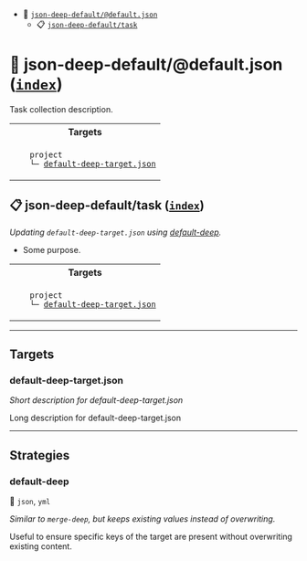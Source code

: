 - <a name="mock-plugin-task-idx-ref-json-deep-defaultdefaultjson">:open_file_folder:</a> <a href="#mock-plugin-task-ref-json-deep-defaultdefaultjson">`json-deep-default/@default.json`</a>
  - <a name="mock-plugin-task-idx-ref-json-deep-defaulttask">:clipboard:</a> <a href="#mock-plugin-task-ref-json-deep-defaulttask">`json-deep-default/task`</a>

# :open_file_folder: <a name="mock-plugin-task-ref-json-deep-defaultdefaultjson">json-deep-default/@default.json</a> (<a href="#mock-plugin-task-idx-ref-json-deep-defaultdefaultjson">`index`</a>)

Task collection description.

<table>
  <tbody>
    <tr>
      <th>Targets</th>
    </tr>
    <tr>
      <td align="left" valign="top">
        <ul>
<code>project</code><br/>
<code>└─&nbsp;<a href="#mock-plugin-target-ref-default-deep-targetjson">default-deep-target.json</a></code><br/>
        </ul>
      </td>
    </tr>
  </tbody>
</table>

## :clipboard: <a name="mock-plugin-task-ref-json-deep-defaulttask">json-deep-default/task</a> (<a href="#mock-plugin-task-idx-ref-json-deep-defaulttask">`index`</a>)

_Updating `default-deep-target.json` using <a href="#mock-plugin-strat-ref-default-deep">default-deep</a>._

- Some purpose.

<table>
  <tbody>
    <tr>
      <th>Targets</th>
    </tr>
    <tr>
      <td align="left" valign="top">
        <ul>
<code>project</code><br/>
<code>└─&nbsp;<a href="#mock-plugin-target-ref-default-deep-targetjson">default-deep-target.json</a></code><br/>
        </ul>
      </td>
    </tr>
  </tbody>
</table>

------

## Targets

### <a name="mock-plugin-target-ref-default-deep-targetjson">default-deep-target.json</a>  

*Short description for default-deep-target.json*

Long description for default-deep-target.json

------

## Strategies

### <a name="mock-plugin-strat-ref-default-deep">default-deep</a>  

:small_blue_diamond: `json`, `yml`

*Similar to `merge-deep`, but keeps existing values instead of overwriting.*

Useful to ensure specific keys of the target are present without overwriting existing content.

